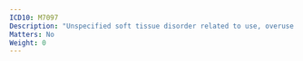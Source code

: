 ```yaml
---
ICD10: M7097
Description: "Unspecified soft tissue disorder related to use, overuse and pressure: Ankle and foot"
Matters: No
Weight: 0
---
```

